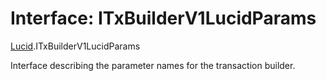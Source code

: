 # Interface: ITxBuilderV1LucidParams

[Lucid](../modules/Lucid.md).ITxBuilderV1LucidParams

Interface describing the parameter names for the transaction builder.
